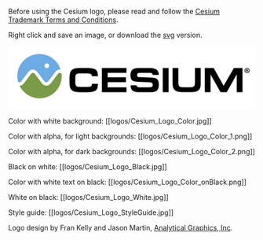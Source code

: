 Before using the Cesium logo, please read and follow the [Cesium Trademark Terms and Conditions](CesiumTrademark.pdf).

Right click and save an image, or download the <a href="logos/Cesium_Logo_Color.SVG">svg</a> version.

<pre>
<img src="logos/Cesium_Logo_Color.jpg">
</pre>

Color with white background:
[[logos/Cesium_Logo_Color.jpg]]

Color with alpha, for light backgrounds:
[[logos/Cesium_Logo_Color_1.png]]

Color with alpha, for dark backgrounds:
[[logos/Cesium_Logo_Color_2.png]]

Black on white:
[[logos/Cesium_Logo_Black.jpg]]

Color with white text on black: 
[[logos/Cesium_Logo_Color_onBlack.png]]

White on black:
[[logos/Cesium_Logo_White.jpg]]

Style guide:
[[logos/Cesium_Logo_StyleGuide.jpg]]

Logo design by Fran Kelly and Jason Martin, [Analytical Graphics, Inc](http://www.agi.com/).

